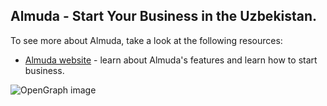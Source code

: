 ## Almuda - Start Your Business in the Uzbekistan.

To see more about Almuda, take a look at the following resources:

- [Almuda website](https://almudacompany/) - learn about Almuda's features and learn how to start business.

![OpenGraph image](https://almudacompany.com/og.png)